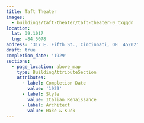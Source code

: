 ```yaml
---
title: Taft Theater
images:
  - buildings/taft-theater/taft-theater-0_txgqdn
location:
  lat: 39.1017
  lng: -84.5078
address: '317 E. Fifth St., Cincinnati, OH  45202'
draft: true
completion_date: '1929'
sections:
  - page_location: above_map
    type: BuildingAttributeSection
    attributes:
      - label: Completion Date
        value: '1929'
      - label: Style
        value: Italian Renaissance
      - label: Architect
        value: Hake & Kuck
---
```


